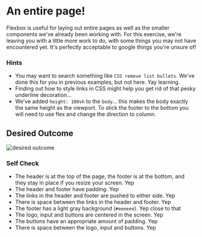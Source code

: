 # An entire page!

Flexbox is useful for laying out entire pages as well as the smaller components we've already been working with. For this exercise, we're leaving you with a little more work to do, with some things you may not have encountered yet. It's perfectly acceptable to google things you're unsure of!

### Hints
- You may want to search something like `CSS remove list bullets`.  We've done this for you in previous examples, but not here. Yay learning.
- Finding out how to style links in CSS might help you get rid of that pesky underline decoration...
- We've added `height: 100vh` to the `body`... this makes the body exactly the same height as the viewport. To stick the footer to the bottom you will need to use flex and change the direction to column.

## Desired Outcome
![desired outcome](./desired-outcome.png)

### Self Check

- The header is at the top of the page, the footer is at the bottom, and they stay in place if you resize your screen. Yep
- The header and footer have padding. Yep
- The links in the header and footer are pushed to either side. Yep
- There is space between the links in the header and footer. Yep
- The footer has a light gray background (`#eeeeee`). Yep close to that
- The logo, input and buttons are centered in the screen. Yep
- The buttons have an appropriate amount of padding. Yep
- There is space between the logo, input and buttons. Yep
